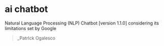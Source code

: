 # ai chatbot

Natural Language Processing (NLP) Chatbot [version 1.1.0]
considering its limitations set by Google
>_PatrIck Ogalesco
